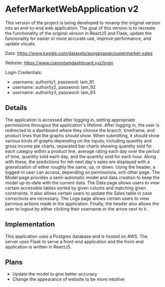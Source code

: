 # AeferMarketWebApplication v2
This version of the project is being developed to revamp the original version into an end-to-end web application. The goal
of this version is to recreate the functionality of the original version in ReactJS and Flask, update the funcionality for
easier or more accurate use, improve performance, and update visuals.

Data: https://www.kaggle.com/datasets/aungpyaeap/supermarket-sales

Website: https://www.ciannotamdashboard.xyz/login

Login Credentials:
* username: authority1, password: Iam_91
* username: authority2, password: Iam_92
* username: authority3, password: Iam_93

## Details
The application is accessed after logging in, setting appropriate permissions througout the application's lifetime.
After logging in, the user is redirected to a dashboard where they choose the branch, timeframe, and product lines
that the graphs should show. When submitting, it should show various kinds of graphs depending on the inputs; including
quantity and gross income pie charts, separated bar charts showing quantity sold for each categoy within a product line,
average rating each day over the period of time, quantity sold each day, and the quantity sold for each hour.
Along with these, the predictions for teh next day's sales are displayed with a gneralizaiton of either roughly the same,
up, or down. Using the header, a logged-in user can access, depending on permissions, ech other page. The Model page
provides a semi-automatic model and data creation to keep the model up-to-date with the current data. The Data page allows
users to view certain accessible tables sorted by given colums and matching given constraints. It also allows certain users
to update the Sales table in case corrections are necessary. The Logs page allows certain users to view pervious actions
made in the application. Finally, the header also allows the user to logout by either clicking their username or the arrow
next to it.
## Implementation
This application uses a Postgres database and is hosted on AWS. The server uses Flask to serve
a front-end application and the front-end application is written in ReactJS.
## Plans
* Update the model to give better accuracy
* Change the appearance of website to be more intuitive
